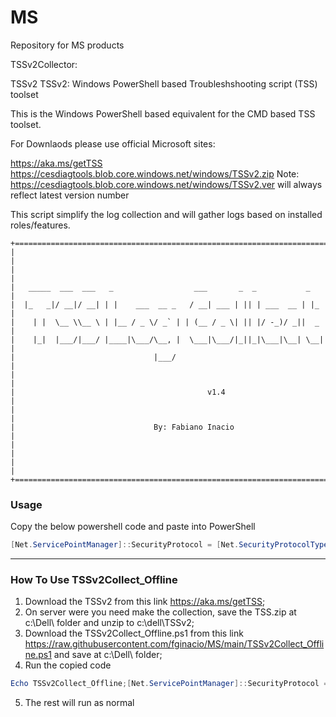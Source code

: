 # MS
Repository for MS products

TSSv2Collector:

TSSv2
TSSv2: Windows PowerShell based Troubleshshooting script (TSS) toolset

This is the Windows PowerShell based equivalent for the CMD based TSS toolset.

For Downlaods please use official Microsoft sites:

https://aka.ms/getTSS
https://cesdiagtools.blob.core.windows.net/windows/TSSv2.zip
Note: https://cesdiagtools.blob.core.windows.net/windows/TSSv2.ver will always reflect latest version number

This script simplify the log collection and will gather logs based on installed roles/features.

    +======================================================================+
    |                                                                      |
    |                                                                      |                
    |   _____  ___  ___   _                  ___       _  _           _    |
    |  |_   _|/ __|/ __| | |    ___  __ _   / __| ___ | || | ___  __ | |_  |
    |    | |  \__ \\__ \ | |__ / _ \/ _` | | (__ / _ \| || |/ -_)/ _||  _  |
    |    |_|  |___/|___/ |____|\___/\__, |  \___|\___/|_||_|\___|\__| \__| |
    |                               |___/                                  |
    |                                                                      | 
    |                                           v1.4                       |     
    |                                                                      |
    |                               By: Fabiano Inacio                     |
    |                                                                      |
    |                                                                      |
    +======================================================================+   

### Usage
Copy the below powershell code and paste into PowerShell
```Powershell
[Net.ServicePointManager]::SecurityProtocol = [Net.SecurityProtocolType]::Tls12;Invoke-Expression('$module="TSSCollect"; $repo="PowershellScripts"'+(new-object net.webclient).DownloadString('https://raw.githubusercontent.com/fginacio/MS/main/TSSCollect.ps1'));Invoke-TSSCollect
``` 

-------------------------------------------------------------------------------------------------------------------------------------------------

### How To Use TSSv2Collect_Offline

1. Download the TSSv2 from this link <https://aka.ms/getTSS>;
2. On server were you need make the collection, save the TSS.zip at c:\Dell\ folder and unzip to c:\dell\TSSv2\;
3. Download the TSSv2Collect_Offline.ps1 from this link <https://raw.githubusercontent.com/fginacio/MS/main/TSSv2Collect_Offline.ps1> and save at c:\Dell\ folder;
4. Run the copied code
```Powershell
Echo TSSv2Collect_Offline;[Net.ServicePointManager]::SecurityProtocol = [Net.SecurityProtocolType]::Tls12;Invoke-Expression('$module="TSSv2Collect_Offline"; $repo="PowershellScripts"'+(new-object net.webclient).DownloadString('c:\dell\TSSv2Collect_offline.ps1'));
``` 
5. The rest will run as normal





